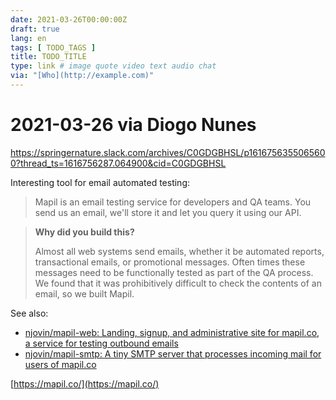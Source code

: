```yaml
---
date: 2021-03-26T00:00:00Z
draft: true
lang: en
tags: [ TODO_TAGS ]
title: TODO_TITLE
type: link # image quote video text audio chat
via: "[Who](http://example.com)"
---
```



# 2021-03-26 via Diogo Nunes
https://springernature.slack.com/archives/C0GDGBHSL/p1616756355065600?thread_ts=1616756287.064900&cid=C0GDGBHSL

Interesting tool for email automated testing:

> Mapil is an email testing service for developers and QA teams. You send us an email, we'll store it and let you query it using our API.

> **Why did you build this?**
> 
> Almost all web systems send emails, whether it be automated reports, transactional emails, or promotional messages. Often times these messages need to be functionally tested as part of the QA process. We found that it was prohibitively difficult to check the contents of an email, so we built Mapil.

See also:
* [njovin/mapil-web: Landing, signup, and administrative site for mapil.co, a service for testing outbound emails](https://github.com/njovin/mapil-web)
* [njovin/mapil-smtp: A tiny SMTP server that processes incoming mail for users of mapil.co](https://github.com/njovin/mapil-smtp)

[https://mapil.co/](https://mapil.co/)

